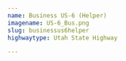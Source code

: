 ```yaml
---
name: Business US-6 (Helper)
imagename: US-6_Bus.png
slug: businessus6helper
highwaytype: Utah State Highway

---
```

